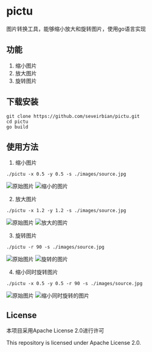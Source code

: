# pictu
图片转换工具，能够缩小放大和旋转图片，使用go语言实现

## 功能
1. 缩小图片
2. 放大图片
3. 旋转图片

## 下载安装
```
git clone https://github.com/seveirbian/pictu.git
cd pictu
go build
```

## 使用方法
1. 缩小图片
```
./pictu -x 0.5 -y 0.5 -s ./images/source.jpg
```
![原始图片](/images/source.jpg)
![缩小的图片](/images/shrunk.jpg)

2. 放大图片
```
./pictu -x 1.2 -y 1.2 -s ./images/source.jpg
```
![原始图片](/images/source.jpg)
![放大的图片](/images/enlarged.jpg)

3. 旋转图片
```
./pictu -r 90 -s ./images/source.jpg
```
![原始图片](/images/source.jpg)
![旋转的图片](/images/rotated.jpg)

4. 缩小同时旋转图片
```
./pictu -x 0.5 -y 0.5 -r 90 -s ./images/source.jpg
```
![原始图片](/images/source.jpg)
![缩小同时旋转的图片](/images/shrunk_rotated.jpg)

## License
本项目采用Apache License 2.0进行许可

This repository is licensed under Apache License 2.0.